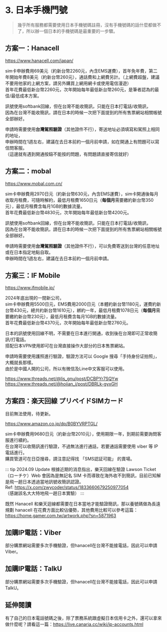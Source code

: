# 3. 日本手機門號

> 幾乎所有服務都需要使用日本手機號碼註冊，沒有手機號碼的話什麼都做不了，所以辦一個日本的手機號碼是最重要的一步驟。

## 方案一：Hanacell

https://www.hanacell.com/japan/

sim卡申辦費用69美元（約新台幣2260元，內含EMS運費），首年免年費，第二年開始年費8美元（約新台幣260元），通話費和上網費另計。（上網費超盤，建議不要用他家的上網方案，請另外購買上網用網卡或使用電信漫遊）  
首年花費最低新台幣2260元，次年開始每年最低新台幣260元，是筆者認為的最佳/最低成本方案。  

訊號使用softbank回線，但在台灣不能收簡訊，只能在日本打電話/收簡訊，  
因為在台灣不能收簡訊，請在日本的時候一次把下面提到的所有售票網站相關帳號全部辦好。  

申請時需要使用**台灣駕照驗證**（其他證件不行），寄送地址必須填寫和駕照上相同的地址，  
申辦時間在1週左右，建議在去日本前約一個月前申請，如在開通上有問題可以寫信問客服。  
（這邊就有遇到開通按鈕不能按的問題，有問題請直接寄信就好）  

## 方案二：mobal

https://www.mobal.com.cn/

sim卡申辦費用2970日元（約新台幣630元，內含EMS運費），sim卡開通後每月收取月租費，可隨時解約，最低月租費1650日元（**每個月**需要繳約新台幣350元），最低月租費含每月1GB的數據流量。  
首年花費最低新台幣4830元，次年開始每年最低新台幣4200元。

訊號使用softbank回線，但在台灣不能收簡訊，只能在日本打電話/收簡訊，  
因為在台灣不能收簡訊，請在日本的時候一次把下面提到的所有售票網站相關帳號全部辦好。  

申請時需要使用**台灣駕照驗證**（其他證件不行），可以免費寄送到台灣的任意地址或在日本指定地點自取。  
申辦時間在1週左右，建議在去日本前約一個月前申請。

## 方案三：IF Mobile

https://www.ifmobile.jp/

2024年底出現的一間新公司，  
sim卡申辦費用5500日元，EMS費用2000日元（本體約新台幣1180元，運費約新台幣430元，總共約新台幣1610元），綁約一年，最低月租費1078日元（**每個月**需要繳約新台幣230元），最低月租費含每月1GB的數據流量。  
首年花費最低新台幣4370元，次年開始每年最低新台幣2760元。

日本的訊號使用回線不明，不需要在日本進行開通，收到後在台灣即可正常收簡訊/打電話。  
搭配日本VPN使用即可在台灣直接操作大部分的日本售票網站。

申請時需要使用護照進行驗證，驗證方法可以 Google 搜尋「手持身份证拍照」，大概就長那樣。  
由於是中國人開的公司，所以有微信及Line中文客服可以使用。

https://www.threads.net/@lis_gnu/post/DCBPYr7SQYw  
https://www.threads.net/@hoiian_i/post/DBRLk-gyxGH

## 方案四：楽天回線 プリペイドSIMカード

目前無法使用，待更新。

https://www.amazon.co.jp/dp/B0BYVRPTGL/

sim卡申辦費用9680日元（約新台幣2010元），使用期限一年，到期前需要詢問客服進行續約。  
在台灣可以收簡訊進行驗證，不過無法進行通話，若要通話需要使用 viber 等 IP 電話進行。  
購買管道可在日亞搜尋，請注意記得找 「SMS認証可能」 的賣場。

::: tip 2024.09 Update
根據近期的消息指出，樂天回線在驗證 Lawson Ticket（ローチケ）Web 會因為是無記名 SIM 卡而導致在海外收不到簡訊，目前已知解是飛一趟日本透過當地訊號收簡訊認證。  
Ref: https://x.com/zwycoder/status/1833660679250977054  
（感謝該名大大特地飛一趟日本實驗）
::: 

既然 Hanacell 和樂天迴線都需要在日本當地才能驗證簡訊，那以養號碼做為長遠規劃 hanacell 在花費方面比較佔優勢，其他費用比較可以參考這篇：https://home.gamer.com.tw/artwork.php?sn=5871963

## 加購IP電話：Viber

部分購票網站需要多次手機驗證，但hanacell在台灣不能接電話，因此可以申請Viber。

## 加購IP電話：TalkU

部分購票網站需要多次手機驗證，但hanacell在台灣不能接電話，因此可以申請TalkU。

## 延伸閱讀

有了自己的日本電話號碼之後，除了票務系統跟虛擬日本信用卡之外，還可以拿來做什麼呢？請看這一篇：https://live.canaria.cc/wiki/jp-accounts.html